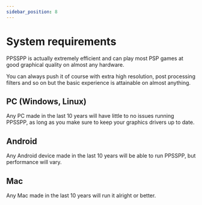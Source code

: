 ```yaml
---
sidebar_position: 8
---
```


# System requirements

PPSSPP is actually extremely efficient and can play most PSP games at good graphical quality on almost any hardware.

You can always push it of course with extra high resolution, post processing filters and so on but the basic experience is attainable on almost anything.

## PC (Windows, Linux)

Any PC made in the last 10 years will have little to no issues running PPSSPP,
as long as you make sure to keep your graphics drivers up to date.

## Android

Any Android device made in the last 10 years will be able to run PPSSPP,
but performance will vary.

## Mac

Any Mac made in the last 10 years will run it alright or better.
